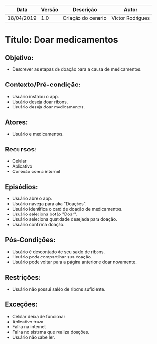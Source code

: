 | Data | Versão | Descrição | Autor |
|---|---|---|---|
| 18/04/2019 | 1.0 | Criação do cenario | Victor Rodrigues |

# Título: Doar medicamentos

## Objetivo: 

- Descrever as etapas de doação para a causa de medicamentos.

## Contexto/Pré-condição: 

- Usuário instalou o app.
- Usuário deseja doar ribons.
- Usuário deseja doar medicamentos.

## Atores: 

- Usuário e medicamentos.

## Recursos: 

- Celular
- Aplicativo
- Conexão com a internet

## Episódios: 

- Usuário abre o app.
- Usuário navega para aba "Doações".
- Usuário identifica o card de doação de medicamentos.
- Usuário seleciona botão "Doar".
- Usuário seleciona quatidade desejada para doação.
- Usuário confirma doação.

## Pós-Condições: 

- Usuário é descontado de seu saldo de ribons.
- Usuário pode compartilhar sua doação.
- Usuário pode voltar para a página anterior e doar novamente.

## Restrições: 

- Usuário não possui saldo de ribons suficiente.

## Exceções:

- Celular deixa de funcionar 
- Aplicativo trava 
- Falha na internet 
- Falha no sistema que realiza doações.
- Usuário não sabe ler.